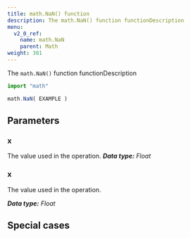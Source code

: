```yaml
---
title: math.NaN() function
description: The math.NaN() function functionDescription
menu:
  v2_0_ref:
    name: math.NaN
    parent: Math
weight: 301
---
```


The `math.NaN()` function functionDescription

```js
import "math"

math.NaN( EXAMPLE )
```

## Parameters

### x
The value used in the operation.
_**Data type:** Float_

### x
The value used in the operation.

_**Data type:** Float_

## Special cases
```js

```
